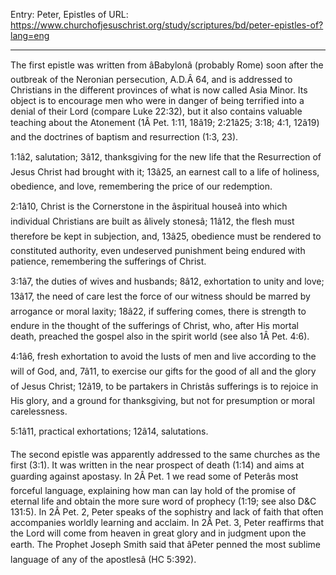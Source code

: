 Entry: Peter, Epistles of
URL: https://www.churchofjesuschrist.org/study/scriptures/bd/peter-epistles-of?lang=eng

---

The first epistle was written from âBabylonâ (probably Rome) soon after the outbreak of the Neronian persecution, A.D.Â 64, and is addressed to Christians in the different provinces of what is now called Asia Minor. Its object is to encourage men who were in danger of being terrified into a denial of their Lord (compare Luke 22:32), but it also contains valuable teaching about the Atonement (1Â Pet. 1:11, 18â19; 2:21â25; 3:18; 4:1, 12â19) and the doctrines of baptism and resurrection (1:3, 23).

1:1â2, salutation; 3â12, thanksgiving for the new life that the Resurrection of Jesus Christ had brought with it; 13â25, an earnest call to a life of holiness, obedience, and love, remembering the price of our redemption.

2:1â10, Christ is the Cornerstone in the âspiritual houseâ into which individual Christians are built as âlively stonesâ; 11â12, the flesh must therefore be kept in subjection, and, 13â25, obedience must be rendered to constituted authority, even undeserved punishment being endured with patience, remembering the sufferings of Christ.

3:1â7, the duties of wives and husbands; 8â12, exhortation to unity and love; 13â17, the need of care lest the force of our witness should be marred by arrogance or moral laxity; 18â22, if suffering comes, there is strength to endure in the thought of the sufferings of Christ, who, after His mortal death, preached the gospel also in the spirit world (see also 1Â Pet. 4:6).

4:1â6, fresh exhortation to avoid the lusts of men and live according to the will of God, and, 7â11, to exercise our gifts for the good of all and the glory of Jesus Christ; 12â19, to be partakers in Christâs sufferings is to rejoice in His glory, and a ground for thanksgiving, but not for presumption or moral carelessness.

5:1â11, practical exhortations; 12â14, salutations.

The second epistle was apparently addressed to the same churches as the first (3:1). It was written in the near prospect of death (1:14) and aims at guarding against apostasy. In 2Â Pet. 1 we read some of Peterâs most forceful language, explaining how man can lay hold of the promise of eternal life and obtain the more sure word of prophecy (1:19; see also D&C 131:5). In 2Â Pet. 2, Peter speaks of the sophistry and lack of faith that often accompanies worldly learning and acclaim. In 2Â Pet. 3, Peter reaffirms that the Lord will come from heaven in great glory and in judgment upon the earth. The Prophet Joseph Smith said that âPeter penned the most sublime language of any of the apostlesâ (HC 5:392).

